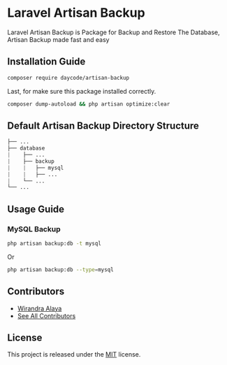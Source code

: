 # Laravel Artisan Backup
Laravel Artisan Backup is Package for Backup and Restore The Database, Artisan Backup made fast and easy

## Installation Guide
```bash
composer require daycode/artisan-backup
```

Last, for make sure this package installed correctly.
```bash
composer dump-autoload && php artisan optimize:clear
```

## Default Artisan Backup Directory Structure
```php
├── ...
├── database                    
|    ├── ...          
|    ├── backup          
|    |   ├── mysql       
|    |   ├── ...          
|    └── ...                
└── ...
```

## Usage Guide

### MySQL Backup
```bash
php artisan backup:db -t mysql 
```
Or
```bash
php artisan backup:db --type=mysql
```

## Contributors
- [Wirandra Alaya](https://github.com/dayCod)
- [See All Contributors](https://github.com/dayCod/laravel-artisan-backup/contributors)

## License
This project is released under the [MIT](http://opensource.org/licenses/MIT) license.

